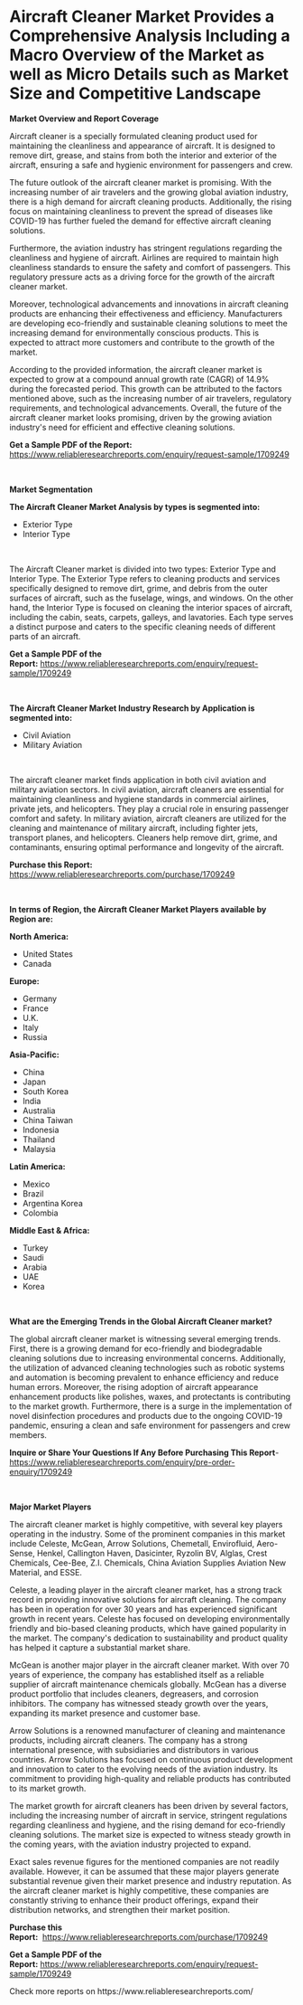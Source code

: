 <p><h1>Aircraft Cleaner Market Provides a Comprehensive Analysis Including a Macro Overview of the Market as well as Micro Details such as Market Size and Competitive Landscape</h1></p><p><strong>Market Overview and Report Coverage</strong></p>
<p><p>Aircraft cleaner is a specially formulated cleaning product used for maintaining the cleanliness and appearance of aircraft. It is designed to remove dirt, grease, and stains from both the interior and exterior of the aircraft, ensuring a safe and hygienic environment for passengers and crew.</p><p>The future outlook of the aircraft cleaner market is promising. With the increasing number of air travelers and the growing global aviation industry, there is a high demand for aircraft cleaning products. Additionally, the rising focus on maintaining cleanliness to prevent the spread of diseases like COVID-19 has further fueled the demand for effective aircraft cleaning solutions.</p><p>Furthermore, the aviation industry has stringent regulations regarding the cleanliness and hygiene of aircraft. Airlines are required to maintain high cleanliness standards to ensure the safety and comfort of passengers. This regulatory pressure acts as a driving force for the growth of the aircraft cleaner market.</p><p>Moreover, technological advancements and innovations in aircraft cleaning products are enhancing their effectiveness and efficiency. Manufacturers are developing eco-friendly and sustainable cleaning solutions to meet the increasing demand for environmentally conscious products. This is expected to attract more customers and contribute to the growth of the market.</p><p>According to the provided information, the aircraft cleaner market is expected to grow at a compound annual growth rate (CAGR) of 14.9% during the forecasted period. This growth can be attributed to the factors mentioned above, such as the increasing number of air travelers, regulatory requirements, and technological advancements. Overall, the future of the aircraft cleaner market looks promising, driven by the growing aviation industry's need for efficient and effective cleaning solutions.</p></p>
<p><strong>Get a Sample PDF of the Report:</strong> <a href="https://www.reliableresearchreports.com/enquiry/request-sample/1709249">https://www.reliableresearchreports.com/enquiry/request-sample/1709249</a></p>
<p>&nbsp;</p>
<p><strong>Market Segmentation</strong></p>
<p><strong>The Aircraft Cleaner Market Analysis by types is segmented into:</strong></p>
<p><ul><li>Exterior Type</li><li>Interior Type</li></ul></p>
<p>&nbsp;</p>
<p><p>The Aircraft Cleaner market is divided into two types: Exterior Type and Interior Type. The Exterior Type refers to cleaning products and services specifically designed to remove dirt, grime, and debris from the outer surfaces of aircraft, such as the fuselage, wings, and windows. On the other hand, the Interior Type is focused on cleaning the interior spaces of aircraft, including the cabin, seats, carpets, galleys, and lavatories. Each type serves a distinct purpose and caters to the specific cleaning needs of different parts of an aircraft.</p></p>
<p><strong>Get a Sample PDF of the Report:</strong>&nbsp;<a href="https://www.reliableresearchreports.com/enquiry/request-sample/1709249">https://www.reliableresearchreports.com/enquiry/request-sample/1709249</a></p>
<p>&nbsp;</p>
<p><strong>The Aircraft Cleaner Market Industry Research by Application is segmented into:</strong></p>
<p><ul><li>Civil Aviation</li><li>Military Aviation</li></ul></p>
<p>&nbsp;</p>
<p><p>The aircraft cleaner market finds application in both civil aviation and military aviation sectors. In civil aviation, aircraft cleaners are essential for maintaining cleanliness and hygiene standards in commercial airlines, private jets, and helicopters. They play a crucial role in ensuring passenger comfort and safety. In military aviation, aircraft cleaners are utilized for the cleaning and maintenance of military aircraft, including fighter jets, transport planes, and helicopters. Cleaners help remove dirt, grime, and contaminants, ensuring optimal performance and longevity of the aircraft.</p></p>
<p><strong>Purchase this Report:</strong>&nbsp; <a href="https://www.reliableresearchreports.com/purchase/1709249">https://www.reliableresearchreports.com/purchase/1709249</a></p>
<p>&nbsp;</p>
<p><strong>In terms of Region, the Aircraft Cleaner Market Players available by Region are:</strong></p>
<p>
    <p> <strong> North America: </strong>
        <ul>
            <li>United States</li>
            <li>Canada</li>
        </ul>
        </p> 
    <p> <strong> Europe: </strong>
        <ul>
            <li>Germany</li>
            <li>France</li>
            <li>U.K.</li>
            <li>Italy</li>
            <li>Russia</li>
        </ul>
        </p> 
    <p> <strong> Asia-Pacific: </strong>
        <ul>
            <li>China</li>
            <li>Japan</li>
            <li>South Korea</li>
            <li>India</li>
            <li>Australia</li>
            <li>China Taiwan</li>
            <li>Indonesia</li>
            <li>Thailand</li>
            <li>Malaysia</li>
        </ul>
        </p> 
    <p> <strong> Latin America: </strong>
        <ul>
            <li>Mexico</li>
            <li>Brazil</li>
            <li>Argentina Korea</li>
            <li>Colombia</li>
        </ul>
        </p> 
    <p> <strong> Middle East & Africa: </strong>
        <ul>
            <li>Turkey</li>
            <li>Saudi</li>
            <li>Arabia</li>
            <li>UAE</li>
            <li>Korea</li>
        </ul>
    </p>
    </p>
<p>&nbsp;</p>
<p><strong>What are the Emerging Trends in the Global Aircraft Cleaner market?</strong></p>
<p><p>The global aircraft cleaner market is witnessing several emerging trends. First, there is a growing demand for eco-friendly and biodegradable cleaning solutions due to increasing environmental concerns. Additionally, the utilization of advanced cleaning technologies such as robotic systems and automation is becoming prevalent to enhance efficiency and reduce human errors. Moreover, the rising adoption of aircraft appearance enhancement products like polishes, waxes, and protectants is contributing to the market growth. Furthermore, there is a surge in the implementation of novel disinfection procedures and products due to the ongoing COVID-19 pandemic, ensuring a clean and safe environment for passengers and crew members.</p></p>
<p><strong>Inquire or Share Your Questions If Any Before Purchasing This Report</strong>- <a href="https://www.reliableresearchreports.com/enquiry/pre-order-enquiry/1709249">https://www.reliableresearchreports.com/enquiry/pre-order-enquiry/1709249</a></p>
<p>&nbsp;</p>
<p><strong>Major Market Players</strong></p>
<p><p>The aircraft cleaner market is highly competitive, with several key players operating in the industry. Some of the prominent companies in this market include Celeste, McGean, Arrow Solutions, Chemetall, Envirofluid, Aero-Sense, Henkel, Callington Haven, Dasicinter, Ryzolin BV, Alglas, Crest Chemicals, Cee-Bee, Z.I. Chemicals, China Aviation Supplies Aviation New Material, and ESSE.</p><p>Celeste, a leading player in the aircraft cleaner market, has a strong track record in providing innovative solutions for aircraft cleaning. The company has been in operation for over 30 years and has experienced significant growth in recent years. Celeste has focused on developing environmentally friendly and bio-based cleaning products, which have gained popularity in the market. The company's dedication to sustainability and product quality has helped it capture a substantial market share.</p><p>McGean is another major player in the aircraft cleaner market. With over 70 years of experience, the company has established itself as a reliable supplier of aircraft maintenance chemicals globally. McGean has a diverse product portfolio that includes cleaners, degreasers, and corrosion inhibitors. The company has witnessed steady growth over the years, expanding its market presence and customer base.</p><p>Arrow Solutions is a renowned manufacturer of cleaning and maintenance products, including aircraft cleaners. The company has a strong international presence, with subsidiaries and distributors in various countries. Arrow Solutions has focused on continuous product development and innovation to cater to the evolving needs of the aviation industry. Its commitment to providing high-quality and reliable products has contributed to its market growth.</p><p>The market growth for aircraft cleaners has been driven by several factors, including the increasing number of aircraft in service, stringent regulations regarding cleanliness and hygiene, and the rising demand for eco-friendly cleaning solutions. The market size is expected to witness steady growth in the coming years, with the aviation industry projected to expand.</p><p>Exact sales revenue figures for the mentioned companies are not readily available. However, it can be assumed that these major players generate substantial revenue given their market presence and industry reputation. As the aircraft cleaner market is highly competitive, these companies are constantly striving to enhance their product offerings, expand their distribution networks, and strengthen their market position.</p></p>
<p><strong>Purchase this Report:</strong>&nbsp;&nbsp;<a href="https://www.reliableresearchreports.com/purchase/1709249">https://www.reliableresearchreports.com/purchase/1709249</a></p>
<p></p>
<p><strong>Get a Sample PDF of the Report:</strong>&nbsp;<a href="https://www.reliableresearchreports.com/enquiry/request-sample/1709249">https://www.reliableresearchreports.com/enquiry/request-sample/1709249</a></p>
<p>Check more reports on https://www.reliableresearchreports.com/</p>